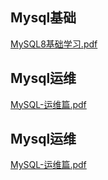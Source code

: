 ## Mysql基础

[MySQL8基础学习.pdf](MySQL8基础学习.pdf)

## Mysql运维

[MySQL-运维篇.pdf](MySQL-运维篇.pdf)

## Mysql运维

[MySQL-运维篇.pdf](MySQL-运维篇.pdf)
